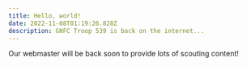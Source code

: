 ```yaml
---
title: Hello, world!
date: 2022-11-08T01:19:26.828Z
description: GNFC Troop 539 is back on the internet...
---
```

Our webmaster will be back soon to provide lots of scouting content!